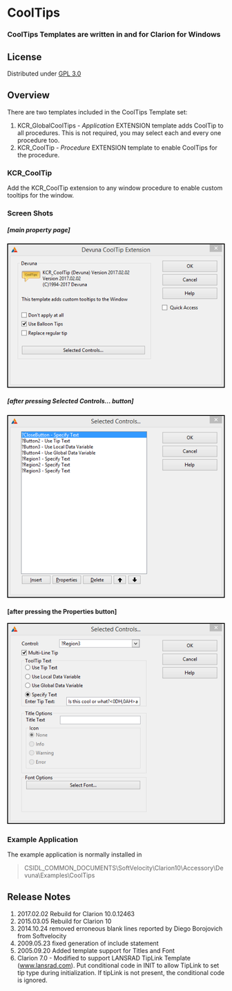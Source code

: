 # CoolTips #

### CoolTips Templates are written in and for Clarion for Windows ###

## License ##
Distributed under [GPL 3.0](http://www.gnu.org/licenses/gpl-3.0.txt "GPL 3.0")

## Overview ##

There are two templates included in the CoolTips Template set:

1. KCR_GlobalCoolTips - *Application* EXTENSION template adds CoolTip to all procedures. This is not required, you may select each and every one procedure too. 
2. KCR_CoolTip - *Procedure* EXTENSION template to enable CoolTips for the procedure.

### KCR_CoolTip ###

Add the KCR_CoolTip extension to any window procedure to enable custom tooltips for the window.

### Screen Shots ###

##### [main property page] #####

![Screen Capture](images/Image1.png)

##### [after pressing Selected Controls... button] #####

![Screen Capture](images/Image2.png)

#### [after pressing the Properties button] ####

![Screen Capture](images/Image3.png)

### Example Application ###
The example application is normally installed in 

> CSIDL\_COMMON_DOCUMENTS\SoftVelocity\Clarion10\Accessory\Devuna\Examples\CoolTips

## Release Notes ##
1. 2017.02.02 Rebuild for Clarion 10.0.12463
2. 2015.03.05 Rebuild for Clarion 10
3. 2014.10.24 removed erroneous blank lines reported by Diego Borojovich from Softvelocity
4. 2009.05.23 fixed generation of include statement
5. 2005.09.20 Added template support for Titles and Font
6. Clarion 7.0 - Modified to support LANSRAD TipLink Template (www.lansrad.com). Put conditional code in INIT to allow TipLink to set tip type during initialization. If tipLink is not present, the conditional code is ignored.
